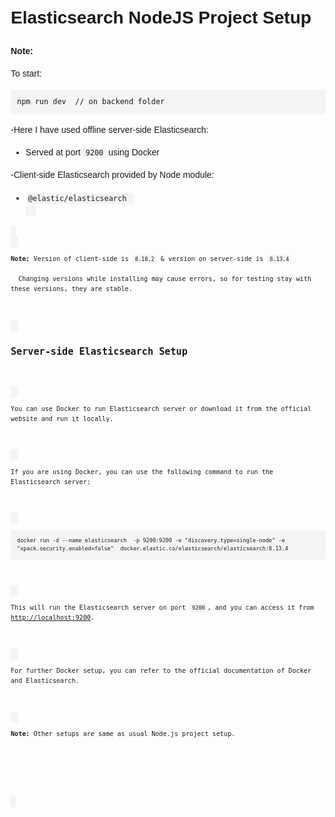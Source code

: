 
<!DOCTYPE html>
<html lang="en">
<head>
  <meta charset="UTF-8" />
  <meta name="viewport" content="width=device-width, initial-scale=1.0" />
  <title>README</title>
  <style>
    body {
      font-family: Arial, sans-serif;
      line-height: 1.6;
      margin: 20px;
    }
    code {
      background-color: #f4f4f4;
      padding: 2px 4px;
      border-radius: 4px;
      font-family: Consolas, monospace;
    }
    pre {
      background-color: #f4f4f4;
      padding: 10px;
      border-radius: 4px;
      overflow-x: auto;
    }
  </style>
</head>
<body>

  <h1>Elasticsearch NodeJS Project Setup</h1>

  <p><strong>Note:</strong></p>
  <p>To start:</p>
  <pre><code>npm run dev  // on backend folder</code></pre>

  <p>-Here I have used offline server-side Elasticsearch:</p>
  <ul>
    <li>Served at port <code>9200</code> using Docker</li>
  </ul>
 <p>-Client-side Elasticsearch provided by Node module: </p>
 <ul>
 <li><code>@elastic/elasticsearch<code></li>
</ul>
  <p><strong>Note:</strong> Version of client-side is <code>8.18.2</code> &amp; version on server-side is <code>8.13.4</code><br />
  Changing versions while installing may cause errors, so for testing stay with these versions, they are stable.</p>

  <h2>Server-side Elasticsearch Setup</h2>

  <p>You can use Docker to run Elasticsearch server or download it from the official website and run it locally.</p>

  <p>If you are using Docker, you can use the following command to run the Elasticsearch server:</p>

  <pre><code>docker run -d --name elasticsearch  -p 9200:9200 -e "discovery.type=single-node" -e "xpack.security.enabled=false"  docker.elastic.co/elasticsearch/elasticsearch:8.13.4</code></pre>

  <p>This will run the Elasticsearch server on port <code>9200</code>, and you can access it from <a href="http://localhost:9200" target="_blank">http://localhost:9200</a>.</p>

  <p>For further Docker setup, you can refer to the official documentation of Docker and Elasticsearch.</p>

  <p><strong>Note:</strong> Other setups are same as usual Node.js project setup.</p>

</body>
</html>
